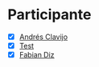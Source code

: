 # Participante

- [X] [Andrés Clavijo](Participantes/Andres-Clavijo.md) 
- [x] [Test](Participantes/test)
- [x] [Fabian Diz](Participantes/Fabian-Diz.md)